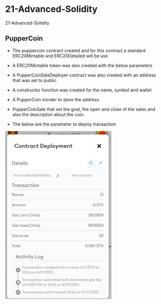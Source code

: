 # 21-Advanced-Solidity
21-Advanced-Solidity

## PupperCoin
- The puppercoin contract created and for this contract  a standard ERC20Mintable and ERC20Detailed will be use 

- A ERC20Mintable token was also created with the below parameters


- A PupperCoinSaleDeployer contract was also created with an address that was set to public. 

- A constructor function was created for the name, symbol and wallet.

- A PupperCoin inorder to store the address.

- PupperCoinSale that set the goal, the open and close of the sales and also the description about the coin.


- The below are the parameter to deploy transaction



![alttext](image/puppercoin.PNG)
